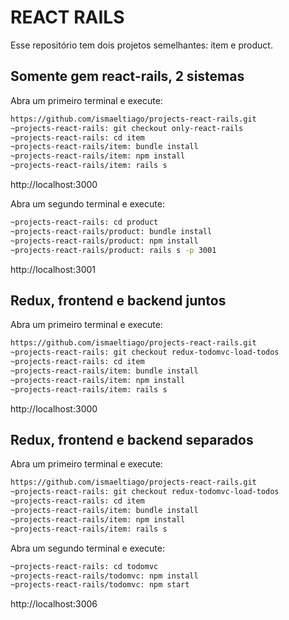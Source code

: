 REACT RAILS
===========

Esse repositório tem dois projetos semelhantes: item e product.

## Somente gem react-rails, 2 sistemas

Abra um primeiro terminal e execute:
```bash
https://github.com/ismaeltiago/projects-react-rails.git
~projects-react-rails: git checkout only-react-rails
~projects-react-rails: cd item
~projects-react-rails/item: bundle install
~projects-react-rails/item: npm install
~projects-react-rails/item: rails s
```

http://localhost:3000


Abra um segundo terminal e execute:
```bash
~projects-react-rails: cd product
~projects-react-rails/product: bundle install
~projects-react-rails/product: npm install
~projects-react-rails/product: rails s -p 3001
```

http://localhost:3001


## Redux, frontend e backend juntos

Abra um primeiro terminal e execute:
```bash
https://github.com/ismaeltiago/projects-react-rails.git
~projects-react-rails: git checkout redux-todomvc-load-todos
~projects-react-rails: cd item
~projects-react-rails/item: bundle install
~projects-react-rails/item: npm install
~projects-react-rails/item: rails s
```

http://localhost:3000


## Redux, frontend e backend separados

Abra um primeiro terminal e execute:
```bash
https://github.com/ismaeltiago/projects-react-rails.git
~projects-react-rails: git checkout redux-todomvc-load-todos
~projects-react-rails: cd item
~projects-react-rails/item: bundle install
~projects-react-rails/item: npm install
~projects-react-rails/item: rails s
```

Abra um segundo terminal e execute:
```bash
~projects-react-rails: cd todomvc
~projects-react-rails/todomvc: npm install
~projects-react-rails/todomvc: npm start
```

http://localhost:3006
